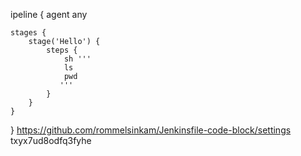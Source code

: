 ipeline {
    agent any

    stages {
        stage('Hello') {
            steps {
                sh '''
                ls 
                pwd
               '''
            }
        }
    }
}
https://github.com/rommelsinkam/Jenkinsfile-code-block/settings
txyx7ud8odfq3fyhe
